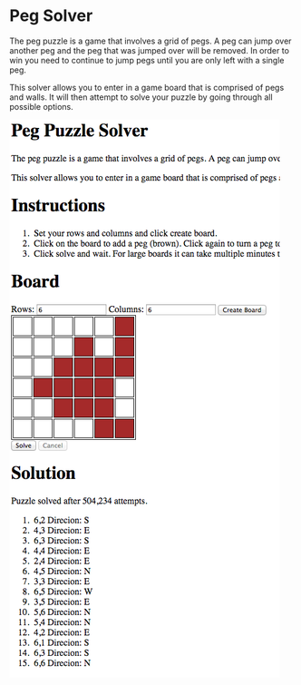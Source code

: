 # Peg Solver
The peg puzzle is a game that involves a grid of pegs.  A peg can jump over another peg and the peg that was jumped over will be removed.  In order to win you need to continue to jump pegs until you are only left with a single peg.
		
This solver allows you to enter in a game board that is comprised of pegs and walls.  It will then attempt to solve your puzzle by going through all possible options.

![Screenshot](https://github.com/sgoertzen/pegsolver/blob/master/ScreenShot.png)